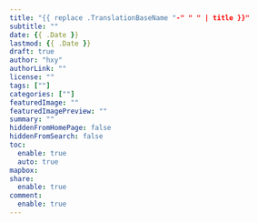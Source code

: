 ```yaml
---
title: "{{ replace .TranslationBaseName "-" " " | title }}"
subtitle: ""
date: {{ .Date }}
lastmod: {{ .Date }}
draft: true
author: "hxy"
authorLink: ""
license: ""
tags: [""]
categories: [""]
featuredImage: ""
featuredImagePreview: ""
summary: ""
hiddenFromHomePage: false
hiddenFromSearch: false
toc:
  enable: true
  auto: true
mapbox:
share:
  enable: true
comment:
  enable: true
---
```


```

```

